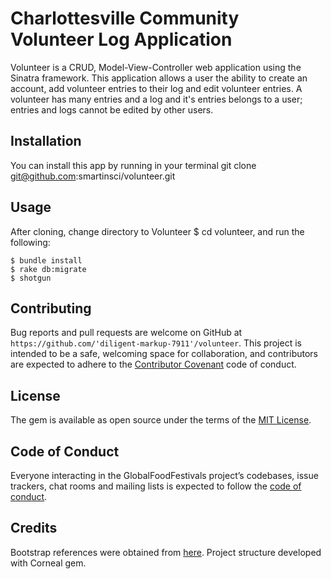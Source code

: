 # Charlottesville Community Volunteer Log Application

Volunteer is a CRUD, Model-View-Controller web application using the Sinatra framework. This application  allows a user the ability to create an account, add volunteer entries to their log and edit volunteer entries. A volunteer has many entries and a log and it's entries belongs to a user; entries and logs cannot be edited by other users. 

## Installation

You can install this app by running in your terminal git clone git@github.com:smartinsci/volunteer.git

## Usage

After cloning, change directory to Volunteer $ cd volunteer, and run the following:

    $ bundle install
    $ rake db:migrate
    $ shotgun

## Contributing

Bug reports and pull requests are welcome on GitHub at `https://github.com/'diligent-markup-7911'/volunteer`. This project is intended to be a safe, welcoming space for collaboration, and contributors are expected to adhere to the [Contributor Covenant](http://contributor-covenant.org) code of conduct.

## License

The gem is available as open source under the terms of the [MIT License](https://opensource.org/licenses/MIT).

## Code of Conduct

Everyone interacting in the GlobalFoodFestivals project’s codebases, issue trackers, chat rooms and mailing lists is expected to follow the [code of conduct](https://github.com/SMartinSci/volunteer/blob/master/CODE_OF_CONDUCT.md).

## Credits

Bootstrap references were obtained from [here](https://getbootstrap.com/). Project structure developed with Corneal gem.
